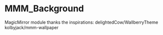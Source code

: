 # MMM_Background
MagicMirror module
thanks the inspirations:
delightedCow/WallberryTheme
kolbyjack/mmm-wallpaper
